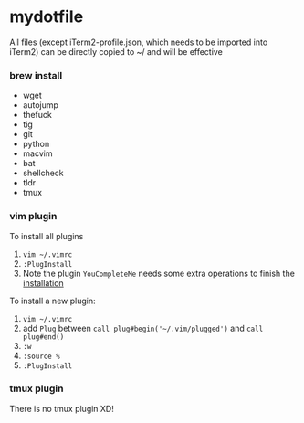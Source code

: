 # mydotfile

All files (except iTerm2-profile.json, which needs to be imported into iTerm2) can be directly copied to ~/ and will be effective

### brew install
* wget
* autojump
* thefuck
* tig
* git
* python
* macvim
* bat
* shellcheck
* tldr
* tmux

### vim plugin
To install all plugins

1. `vim ~/.vimrc`
2. `:PlugInstall`
3. Note the plugin `YouCompleteMe` needs some extra operations to finish the [installation](https://github.com/ycm-core/YouCompleteMe#installation)

To install a new plugin:

1. `vim ~/.vimrc`
2. add `Plug` between `call plug#begin('~/.vim/plugged')` and `call plug#end()`
3. `:w`
4. `:source %`
5. `:PlugInstall`


### tmux plugin
There is no tmux plugin XD!
